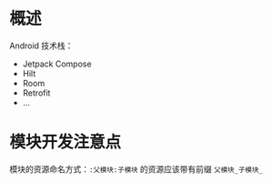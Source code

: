 # 概述
Android 技术栈：
- Jetpack Compose
- Hilt
- Room
- Retrofit
- ...


# 模块开发注意点
模块的资源命名方式：`:父模块:子模块` 的资源应该带有前缀 `父模块_子模块_`
